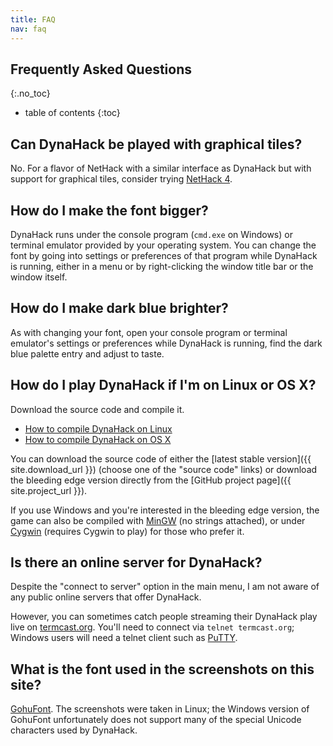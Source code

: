 ```yaml
---
title: FAQ
nav: faq
---
```

## Frequently Asked Questions
{:.no_toc}

* table of contents
{:toc}

## Can DynaHack be played with graphical tiles?

No.  For a flavor of NetHack with a similar interface as DynaHack but with support for graphical tiles, consider trying [NetHack 4](http://nethack4.org).


## How do I make the font bigger?

DynaHack runs under the console program (`cmd.exe` on Windows) or terminal emulator provided by your operating system.  You can change the font by going into settings or preferences of that program while DynaHack is running, either in a menu or by right-clicking the window title bar or the window itself.


## How do I make dark blue brighter?

As with changing your font, open your console program or terminal emulator's settings or preferences while DynaHack is running, find the dark blue palette entry and adjust to taste.


## How do I play DynaHack if I'm on Linux or OS X?

Download the source code and compile it.

* [How to compile DynaHack on Linux](https://github.com/tung/DynaHack/blob/unnethack/doc/build-linux.md)
* [How to compile DynaHack on OS X](https://github.com/tung/DynaHack/blob/unnethack/doc/build-osx.md)

You can download the source code of either the [latest stable version]({{ site.download_url }}) (choose one of the "source code" links) or download the bleeding edge version directly from the [GitHub project page]({{ site.project_url }}).

If you use Windows and you're interested in the bleeding edge version, the game can also be compiled with [MinGW](https://github.com/tung/DynaHack/blob/unnethack/doc/build-mingw.md) (no strings attached), or under [Cygwin](https://github.com/tung/DynaHack/blob/unnethack/doc/build-mingw.md) (requires Cygwin to play) for those who prefer it.


## Is there an online server for DynaHack?

Despite the "connect to server" option in the main menu, I am not aware of any public online servers that offer DynaHack.

However, you can sometimes catch people streaming their DynaHack play live on [termcast.org](http://termcast.org).  You'll need to connect via `telnet termcast.org`; Windows users will need a telnet client such as [PuTTY](http://www.chiark.greenend.org.uk/~sgtatham/putty/).


## What is the font used in the screenshots on this site?

[GohuFont](http://font.gohu.org/).  The screenshots were taken in Linux; the Windows version of GohuFont unfortunately does not support many of the special Unicode characters used by DynaHack.

